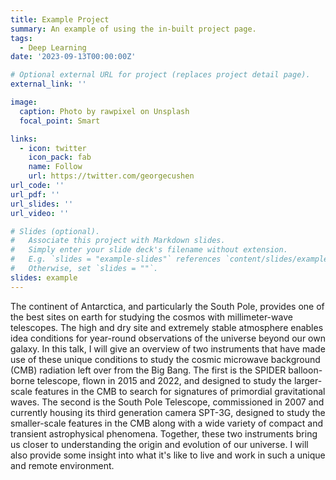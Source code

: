 ```yaml
---
title: Example Project
summary: An example of using the in-built project page.
tags:
  - Deep Learning
date: '2023-09-13T00:00:00Z'

# Optional external URL for project (replaces project detail page).
external_link: ''

image:
  caption: Photo by rawpixel on Unsplash
  focal_point: Smart

links:
  - icon: twitter
    icon_pack: fab
    name: Follow
    url: https://twitter.com/georgecushen
url_code: ''
url_pdf: ''
url_slides: ''
url_video: ''

# Slides (optional).
#   Associate this project with Markdown slides.
#   Simply enter your slide deck's filename without extension.
#   E.g. `slides = "example-slides"` references `content/slides/example-slides.md`.
#   Otherwise, set `slides = ""`.
slides: example
---
```


The continent of Antarctica, and particularly the South Pole, provides one of the best sites on earth for studying the cosmos with millimeter-wave telescopes. The high and dry site and extremely stable atmosphere enables idea conditions for year-round observations of the universe beyond our own galaxy. In this talk, I will give an overview of two instruments that have made use of these unique conditions to study the cosmic microwave background (CMB) radiation left over from the Big Bang. The first is the SPIDER balloon-borne telescope, flown in 2015 and 2022, and designed to study the larger-scale features in the CMB to search for signatures of primordial gravitational waves. The second is the South Pole Telescope, commissioned in 2007 and currently housing its third generation camera SPT-3G, designed to study the smaller-scale features in the CMB along with a wide variety of compact and transient astrophysical phenomena. Together, these two instruments bring us closer to understanding the origin and evolution of our universe. I will also provide some insight into what it's like to live and work in such a unique and remote environment.

